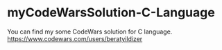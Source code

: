 # myCodeWarsSolution-C-Language
You can find my some CodeWars solution for C language.
https://www.codewars.com/users/beratyildizer
